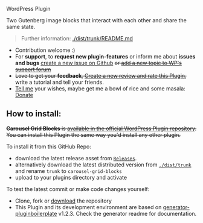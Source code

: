 WordPress Plugin

Two Gutenberg image blocks that interact with each other and share the same state.

> Further information: [./dist/trunk/README.md](https://github.com/jhotadhari/carousel-grid-blocks/tree/master/dist/trunk)

* Contribution welcome :)
* For **support**, to **request new plugin-features** or inform me about **issues and bugs** [create a new issue on Github](https://github.com/jhotadhari/carousel-grid-blocks/issues/new) ~~or [add a new topic to WP's support forum](https://wordpress.org/support/plugin/carousel-grid-blocks)~~
* ~~Love to get your **feedback**, [Create a new review and rate this Plugin](https://wordpress.org/support/plugin/carousel-grid-blocks/reviews/#new-post),~~ write a tutorial and tell your friends.
* [Tell me](https://waterproof-webdesign.info/en/#contact) your wishes, maybe get me a bowl of rice and some masala: [Donate](http://waterproof-webdesign.info/donate)

## How to install:

~~**Carousel Grid Blocks** is [available in the official WordPress Plugin repository](https://wordpress.org/plugins/carousel-grid-blocks/). You can install this Plugin the same way you'd install any other plugin.~~

To install it from this GitHub Repo:

- download the latest release asset from [```Releases```](https://github.com/jhotadhari/carousel-grid-blocks/releases).
- alternatively download the latest distributed version from [```./dist/trunk```](https://github.com/jhotadhari/carousel-grid-blocks/tree/master/dist/trunk) and rename ```trunk``` to ```carousel-grid-blocks```
- upload to your plugins directory and activate

To test the latest commit or make code changes yourself:

- Clone, fork or [download](https://github.com/jhotadhari/carousel-grid-blocks/archive/master.zip) the repository
- This Plugin and its development environment are based on [generator-pluginboilerplate](https://www.npmjs.com/package/generator-pluginboilerplate) v1.2.3. Check the generator readme for documentation.